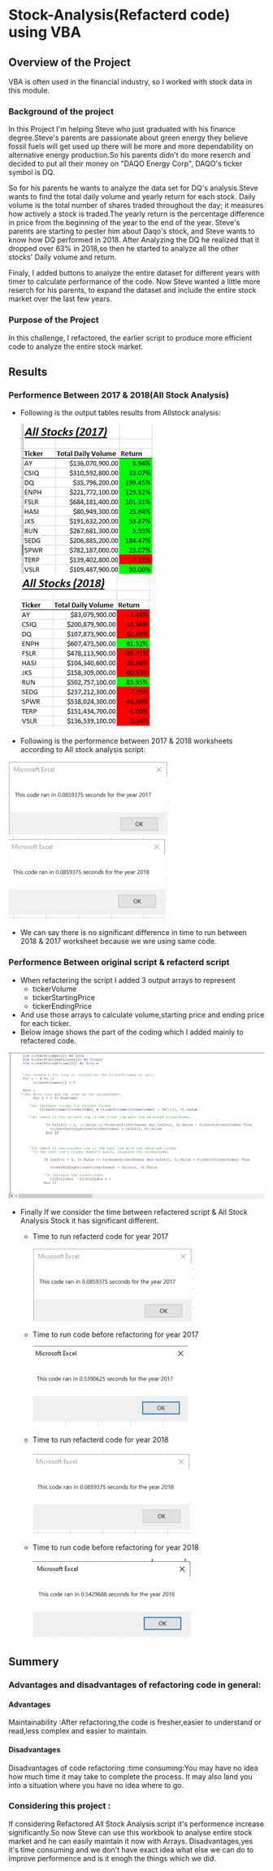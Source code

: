 # Stock-Analysis(Refacterd code) using VBA
## Overview of the Project
VBA is often used in the financial industry, so I worked with stock data in this module. 

### Background of the project
In this Project I'm helping Steve who just graduated with his finance degree.Steve's parents are passionate about green energy they believe fossil fuels will get used up there will be more and more dependability on alternative energy production.So his parents didn't do more reserch and decided to put all their money on "DAQO Energy Corp", DAQO's ticker symbol is DQ.

So for his parents he wants to analyze the data set for DQ's analysis.Steve wants to find the total daily volume and yearly return for each stock. Daily volume is the total number of shares traded throughout the day; it measures how actively a stock is traded.The yearly return is the percentage difference in price from the beginning of the year to the end of the year. Steve's parents are starting to pester him about Daqo's stock, and Steve wants to know how DQ performed in 2018. After Analyzing the DQ he realized that it  dropped over 63% in 2018,so then he started to analyze all the other stocks' Daily volume and return.

Finaly, I added buttons to analyze the entire dataset for different years with timer to calculate performance of the code.
Now Steve wanted a little more reserch for his parents, to expand the dataset and include the entire stock market over the last few years.



### Purpose of the Project

In this challenge, I refactored, the earlier script to produce more efficient code to analyze the entire stock market.

## Results
### Performence Between 2017 & 2018(All Stock Analysis)
- Following is the output  tables results from Allstock analysis:

  ![](Resources/AllStockAnalysis2017Table.png)![](Resources/AllStockAnalysis2018Table.PNG)
  
 - Following is the performence between 2017 & 2018 worksheets according to All stock analysis script:

  ![](Resources/VBA_Challenge_2017.PNG)![](Resources/VBA_Challenge_2018.PNG)

 - We can say there is no significant difference in time to run between 2018 & 2017 worksheet because we wre using same code.

### Performence Between original script & refacterd script
- When refactering the script I added 3 output arrays to represent
  - tickerVolume
  - tickerStartingPrice
  - tickerEndingPrice
 - And use those arrays to calculate volume,starting price and ending price for each ticker.
 - Below image shows the part of the coding which I added mainly to  refactered code.

 ![](Resources/refactcode.png)
 
 - Finally If we consider the time between refactered script & All Stock Analysis Stock it has significant different.
   - Time to run refacterd code for year 2017
   
      ![](Resources/VBA_Challenge_2017.PNG)![]()          
  
    - Time to run code before refactoring for year 2017
   
      ![](Resources/AllStockAnalysis2017time.png)
 
    - Time to run refacterd code for year 2018

      ![](Resources/VBA_Challenge_2018.PNG)
 
    - Time to run code before refactoring for year 2018
 
       ![](Resources/AllStockAnalysis2018time.PNG)
       
       
 ## Summery
 
 ### Advantages and disadvantages of refactoring code in general:
 #### Advantages
 Maintainability :After refactoring,the code is fresher,easier to understand or read,less complex and easier to maintain.
 #### Disadvantages
 Disadvantages of code refactoring :time consuming:You may have no idea how much time it may take to complete the process. It may also land you into a situation where you have no idea where to go.
 
 ### Considering this project :
 If considering Refactored All Stock Analysis script it's performence increase significantly.So now Steve can use this workbook to analyse entire stock market and he can easily maintain it now with Arrays.
 Disadvantages,yes it's time consuming and we don't have exact idea what else we can do to improve performence and is it enogh the things which we did.
 
 
